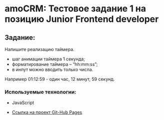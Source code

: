 # amoCRM: Тестовое задание 1 на позицию Junior Frontend developer

## Задание:
Напишите реализацию таймера.

- шаг анимации таймера 1 секунда;
- форматирование таймера – “hh:mm:ss”;
- в инпут можно вводить только числа.

Например 01:12:59 - один час, 12 минут, 59 секунд.


### Используемые технологии: 
* JavaScript


* [Ссылка на проект Git-Hub Pages](https://limerok.github.io/AmoCRM-TASK-1/)